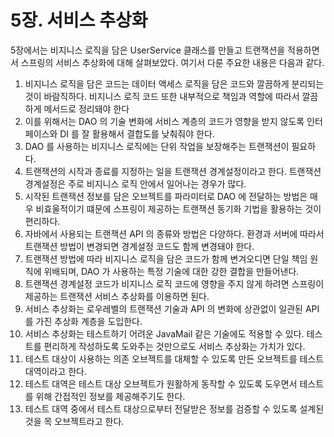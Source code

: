 # 5장. 서비스 추상화

5장에서는 비지니스 로직을 담은 UserService 클래스를 만들고 트랜잭션을 적용하면서 스프링의 서비스 추상화에 대해
살펴보았다. 여기서 다룬 주요한 내용은 다음과 같다.

1. 비지니스 로직을 담은 코드는 데이터 액세스 로직을 담은 코드와 깔끔하게 분리되는 것이 바람직하다. 비지니스 로직
코드 또한 내부적으로 책임과 역할에 따라서 깔끔하게 메서드로 정리돼야 한다
2. 이를 위해서는 DAO 의 기술 변화에 서비스 계층의 코드가 영향을 받지 않도록 인터페이스와 DI 를 잘 활용해서
결합도를 낮춰줘야 한다.
3. DAO 를 사용하는 비지니스 로직에는 단위 작업을 보장해주는 트랜잭션이 필요하다.
4. 트랜잭션의 시작과 종료를 지정하는 일을 트랜잭션 경계설정이라고 한다. 트랜잭션 경계설정은 주로 비지니스 로직
안에서 일어나는 경우가 많다.
5. 시작된 트랜잭션 정보를 담은 오브젝트를 파라미터로 DAO 에 전달하는 방법은 매우 비효울적이기 떄문에 스프링이
제공하는 트랜잭션 동기화 기법을 활용하는 것이 편리하다.
6. 자바에서 사용되는 트랜잭션 API 의 종류와 방법은 다양하다. 환경과 서버에 따라서 트랜잭션 방법이 변경되면
경계설정 코드도 함께 변경돼야 한다.
7. 트랜잭션 방법에 따라 비지니스 로직을 담은 코드가 함께 변겨오디면 단일 책임 원칙에 위배되며, DAO 가 사용하는
특정 기술에 대한 강한 결합을 만들어낸다.
8. 트랜잭션 경계설정 코드가 비지니스 로직 코드에 영향을 주지 않게 하려면 스프링이 제공하는 트랜잭션 서비스 추상화를
이용하면 된다.
9. 서비스 추상화는 로우레벨의 트랜잭션 기술과 API 의 변화에 상관없이 일관된 API 를 가진 추상화 계층을 도입한다.
10. 서비스 추상화는 테스트하기 어려운 JavaMail 같은 기술에도 적용할 수 있다. 테스트를 편리하게 작성하도록
도와주는 것만으로도 서비스 추상화는 가치가 있다.
11. 테스트 대상이 사용하는 의존 오브젝트를 대체할 수 있도록 만든 오브젝트를 테스트 대역이라고 한다.
12. 테스트 대역은 테스트 대상 오브젝트가 원활하게 동작할 수 있도록 도우면서 테스트를 위해 간접적인 정보를
제공해주기도 한다.
13. 테스트 대역 중에서 테스트 대상으로부터 전달받은 정보를 검증할 수 있도록 설계된 것을 목 오브젝트라고 한다.